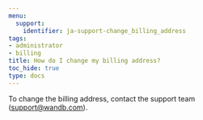 ```yaml
---
menu:
  support:
    identifier: ja-support-change_billing_address
tags:
- administrator
- billing
title: How do I change my billing address?
toc_hide: true
type: docs
---
```


To change the billing address, contact the support team (support@wandb.com).